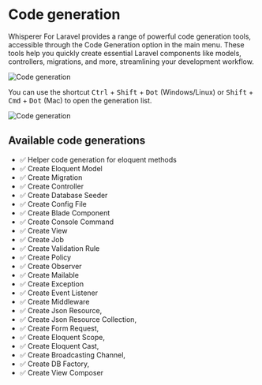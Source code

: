 # Code generation

Whisperer For Laravel provides a range of powerful code generation tools,
accessible through the Code Generation option in the main menu. 
These tools help you quickly create essential Laravel components like models, controllers,
migrations, and more, streamlining your development workflow.

![Code generation](./images/codeGeneration/main-menu.png)

You can use the shortcut <kbd>Ctrl</kbd> + <kbd>Shift</kbd> + <kbd>Dot</kbd> (Windows/Linux) 
or <kbd>Shift</kbd> + <kbd>Cmd</kbd> + <kbd>Dot</kbd> (Mac) to open the generation list.

![Code generation](./images/codeGeneration/search-action.png)

## Available code generations

- ✅ Helper code generation for eloquent methods
- ✅ Create Eloquent Model
- ✅ Create Migration
- ✅ Create Controller
- ✅ Create Database Seeder
- ✅ Create Config File
- ✅ Create Blade Component
- ✅ Create Console Command
- ✅ Create View
- ✅ Create Job
- ✅ Create Validation Rule
- ✅ Create Policy
- ✅ Create Observer
- ✅ Create Mailable
- ✅ Create Exception
- ✅ Create Event Listener
- ✅ Create Middleware
- ✅ Create Json Resource,
- ✅ Create Json Resource Collection, 
- ✅ Create Form Request,
- ✅ Create Eloquent Scope,
- ✅ Create Eloquent Cast, 
- ✅ Create Broadcasting Channel,
- ✅ Create DB Factory,
- ✅ Create View Composer